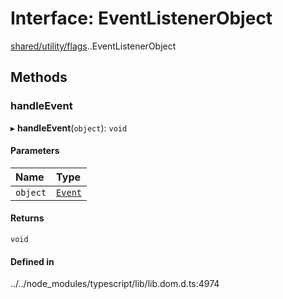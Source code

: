 # Interface: EventListenerObject

[shared/utility/flags](../modules/shared_utility_flags.md).[<internal>](../modules/shared_utility_flags__internal_.md).EventListenerObject

## Methods

### handleEvent

▸ **handleEvent**(`object`): `void`

#### Parameters

| Name | Type |
| :------ | :------ |
| `object` | [`Event`](../modules/shared_utility_flags__internal_.md#Event) |

#### Returns

`void`

#### Defined in

../../node_modules/typescript/lib/lib.dom.d.ts:4974
